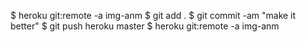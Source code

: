 $ heroku git:remote -a img-anm
$ git add .
$ git commit -am "make it better"
$ git push heroku master
$ heroku git:remote -a img-anm